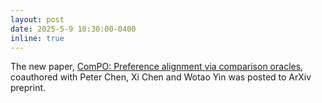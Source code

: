 ```yaml
---
layout: post
date: 2025-5-9 10:30:00-0400
inline: true
---
```


The new paper, [ComPO: Preference alignment via comparison oracles](https://arxiv.org/abs/2505.05465), coauthored with Peter Chen, Xi Chen and Wotao Yin was posted to ArXiv preprint. 